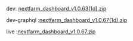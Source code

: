 dev: [nextfarm_dashboard_v1.0.63(1d).zip](https://github.com/user-attachments/files/17675247/nextfarm_dashboard_v1.0.63.1d.zip)






dev-graphql :[nextfarm_dashboard_v1.0.67(1d).zip](https://github.com/user-attachments/files/17770644/nextfarm_dashboard_v1.0.67.1d.zip)

live :[nextfarm_dashboard_v1.0.67.zip](https://github.com/user-attachments/files/17748185/nextfarm_dashboard_v1.0.67.zip)
